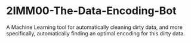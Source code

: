 # 2IMM00-The-Data-Encoding-Bot
A Machine Learning tool for automatically cleaning dirty data, and more specifically, automatically finding an optimal encoding for this dirty data.

